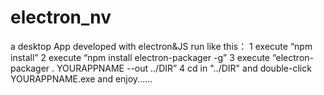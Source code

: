 # electron_nv
a desktop App developed with electron&amp;JS
run like this：
1 execute “npm install”
2 execute “npm install electron-packager -g”
3 execute “electron-packager . YOURAPPNAME --out ../DIR”
4 cd in "../DIR" and double-click YOURAPPNAME.exe and enjoy......
